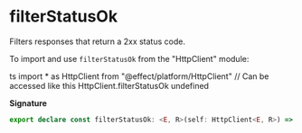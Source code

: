 # filterStatusOk

Filters responses that return a 2xx status code.

To import and use `filterStatusOk` from the "HttpClient" module:

ts
import \* as HttpClient from "@effect/platform/HttpClient"
// Can be accessed like this
HttpClient.filterStatusOk
undefined

**Signature**

```ts
export declare const filterStatusOk: <E, R>(self: HttpClient<E, R>) => HttpClient<E | Error.ResponseError, R>
```
